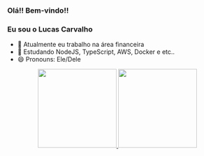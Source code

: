 ### Olá!! Bem-vindo!!
### Eu sou o Lucas Carvalho

- 🔭 Atualmente eu trabalho na área financeira
- 🌱 Estudando NodeJS, TypeScript, AWS, Docker e etc..
- 😄 Pronouns: Ele/Dele

<div align="center">
  <a href="https://github.com/lucascvlh">
  <img height="180em" src="https://github-readme-stats.vercel.app/api?username=lucascvlh&show_icons=true&theme=dark&include_all_commits=true&count_private=true"/>
  <img height="180em" src="https://github-readme-stats.vercel.app/api/top-langs/?username=lucascvlh&layout=compact&langs_count=7&theme=dark"/>
</div>
